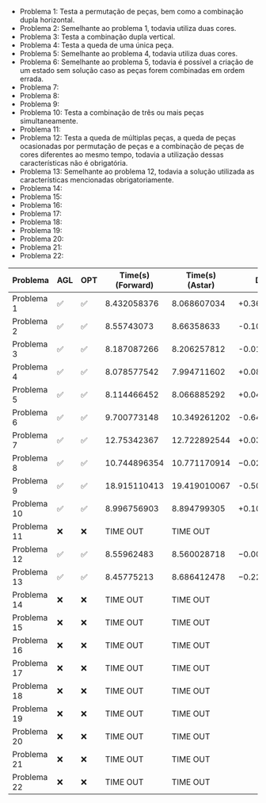  - Problema 1: Testa a permutação de peças, bem como a combinação dupla horizontal.
 - Problema 2: Semelhante ao problema 1, todavia utiliza duas cores.
 - Problema 3: Testa a combinação dupla vertical.
 - Problema 4: Testa a queda de uma única peça.
 - Problema 5: Semelhante ao problema 4, todavia utiliza duas cores.
 - Problema 6: Semelhante ao problema 5, todavia é possível a criação de um estado sem solução caso as peças forem combinadas em ordem errada.
 - Problema 7:
 - Problema 8:
 - Problema 9:
 - Problema 10: Testa a combinação de três ou mais peças simultaneamente.
 - Problema 11:
 - Problema 12: Testa a queda de múltiplas peças, a queda de peças ocasionadas por permutação de peças e a combinação de peças de cores diferentes ao mesmo tempo, todavia a utilização dessas características não é obrigatória.
 - Problema 13: Semelhante ao problema 12, todavia a solução utilizada as características mencionadas obrigatoriamente.
 - Problema 14:
 - Problema 15:
 - Problema 16:
 - Problema 17:
 - Problema 18:
 - Problema 19:
 - Problema 20:
 - Problema 21:
 - Problema 22:


| Problema    | AGL | OPT | Time(s) (Forward) | Time(s) (Astar) | Diff(s)      |
| ----------- | --- | --- | ----------------- | --------------- | ------------ |
| Problema 1  | ✅   | ✅   | 8.432058376       | 8.068607034     | +0.363451342 |
| Problema 2  | ✅   | ✅   | 8.55743073        | 8.66358633      | -0.1061556   |
| Problema 3  | ✅   | ✅   | 8.187087266       | 8.206257812     | -0.019170546 |
| Problema 4  | ✅   | ✅   | 8.078577542       | 7.994711602     | +0.08386594  |
| Problema 5  | ✅   | ✅   | 8.114466452       | 8.066885292     | +0.04758116  |
| Problema 6  | ✅   | ✅   | 9.700773148       | 10.349261202    | -0.648488054 |
| Problema 7  | ✅   | ✅   | 12.75342367       | 12.722892544    | +0.030531126 |
| Problema 8  | ✅   | ✅   | 10.744896354      | 10.771170914    | −0.02627456  |
| Problema 9  | ✅   | ✅   | 18.915110413      | 19.419010067    | -0.503899654 |
| Problema 10 | ✅   | ✅   | 8.996756903       | 8.894799305     | +0.101957598 |
| Problema 11 | ❌   | ❌   | TIME OUT          | TIME OUT        |              |
| Problema 12 | ✅   | ✅   | 8.55962483        | 8.560028718     | −0.000403888 |
| Problema 13 | ✅   | ✅   | 8.45775213        | 8.686412478     | −0.228660348 |
| Problema 14 | ❌   | ❌   | TIME OUT          | TIME OUT        |              |
| Problema 15 | ❌   | ❌   | TIME OUT          | TIME OUT        |              |
| Problema 16 | ❌   | ❌   | TIME OUT          | TIME OUT        |              |
| Problema 17 | ❌   | ❌   | TIME OUT          | TIME OUT        |              |
| Problema 18 | ❌   | ❌   | TIME OUT          | TIME OUT        |              |
| Problema 19 | ❌   | ❌   | TIME OUT          | TIME OUT        |              |
| Problema 20 | ❌   | ❌   | TIME OUT          | TIME OUT        |              |
| Problema 21 | ❌   | ❌   | TIME OUT          | TIME OUT        |              |
| Problema 22 | ❌   | ❌   | TIME OUT          | TIME OUT        |              |
